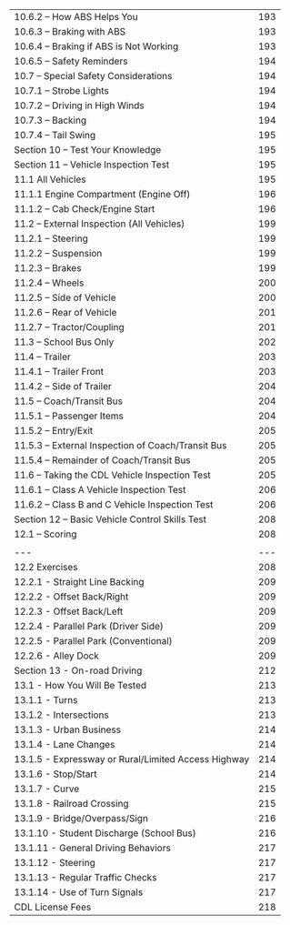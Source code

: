 | | |
|---|---|
| 10.6.2 – How ABS Helps You | 193 |
| 10.6.3 – Braking with ABS | 193 |
| 10.6.4 – Braking if ABS is Not Working | 193 |
| 10.6.5 – Safety Reminders | 194 |
| 10.7 – Special Safety Considerations | 194 |
| 10.7.1 – Strobe Lights | 194 |
| 10.7.2 – Driving in High Winds | 194 |
| 10.7.3 – Backing | 194 |
| 10.7.4 – Tail Swing | 195 |
| Section 10 – Test Your Knowledge | 195 |
| Section 11 – Vehicle Inspection Test | 195 |
| 11.1 All Vehicles | 195 |
| 11.1.1 Engine Compartment (Engine Off) | 196 |
| 11.1.2 – Cab Check/Engine Start | 196 |
| 11.2 – External Inspection (All Vehicles) | 199 |
| 11.2.1 – Steering | 199 |
| 11.2.2 – Suspension | 199 |
| 11.2.3 – Brakes | 199 |
| 11.2.4 – Wheels | 200 |
| 11.2.5 – Side of Vehicle | 200 |
| 11.2.6 – Rear of Vehicle | 201 |
| 11.2.7 – Tractor/Coupling | 201 |
| 11.3 – School Bus Only | 202 |
| 11.4 – Trailer | 203 |
| 11.4.1 – Trailer Front | 203 |
| 11.4.2 – Side of Trailer | 204 |
| 11.5 – Coach/Transit Bus | 204 |
| 11.5.1 – Passenger Items | 204 |
| 11.5.2 – Entry/Exit | 205 |
| 11.5.3 – External Inspection of Coach/Transit Bus | 205 |
| 11.5.4 – Remainder of Coach/Transit Bus | 205 |
| 11.6 – Taking the CDL Vehicle Inspection Test | 205 |
| 11.6.1 – Class A Vehicle Inspection Test | 206 |
| 11.6.2 – Class B and C Vehicle Inspection Test | 206 |
| Section 12 – Basic Vehicle Control Skills Test | 208 |
| 12.1 – Scoring | 208 |
| | |
|---|---|
| 12.2 Exercises | 208 |
| 12.2.1 - Straight Line Backing | 209 |
| 12.2.2 - Offset Back/Right | 209 |
| 12.2.3 - Offset Back/Left | 209 |
| 12.2.4 - Parallel Park (Driver Side) | 209 |
| 12.2.5 - Parallel Park (Conventional) | 209 |
| 12.2.6 - Alley Dock | 209 |
| Section 13 - On-road Driving | 212 |
| 13.1 - How You Will Be Tested | 213 |
| 13.1.1 - Turns | 213 |
| 13.1.2 - Intersections | 213 |
| 13.1.3 - Urban Business | 214 |
| 13.1.4 - Lane Changes | 214 |
| 13.1.5 - Expressway or Rural/Limited Access Highway | 214 |
| 13.1.6 - Stop/Start | 214 |
| 13.1.7 - Curve | 215 |
| 13.1.8 - Railroad Crossing | 215 |
| 13.1.9 - Bridge/Overpass/Sign | 216 |
| 13.1.10 - Student Discharge (School Bus) | 216 |
| 13.1.11 - General Driving Behaviors | 217 |
| 13.1.12 - Steering | 217 |
| 13.1.13 - Regular Traffic Checks | 217 |
| 13.1.14 - Use of Turn Signals | 217 |
| CDL License Fees | 218 |